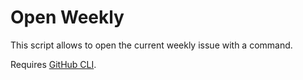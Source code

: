 # Open Weekly

This script allows to open the current weekly issue with a command.

Requires [GitHub CLI](https://cli.github.com/).
